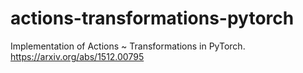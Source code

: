 # actions-transformations-pytorch
Implementation of Actions ~ Transformations in PyTorch. https://arxiv.org/abs/1512.00795
